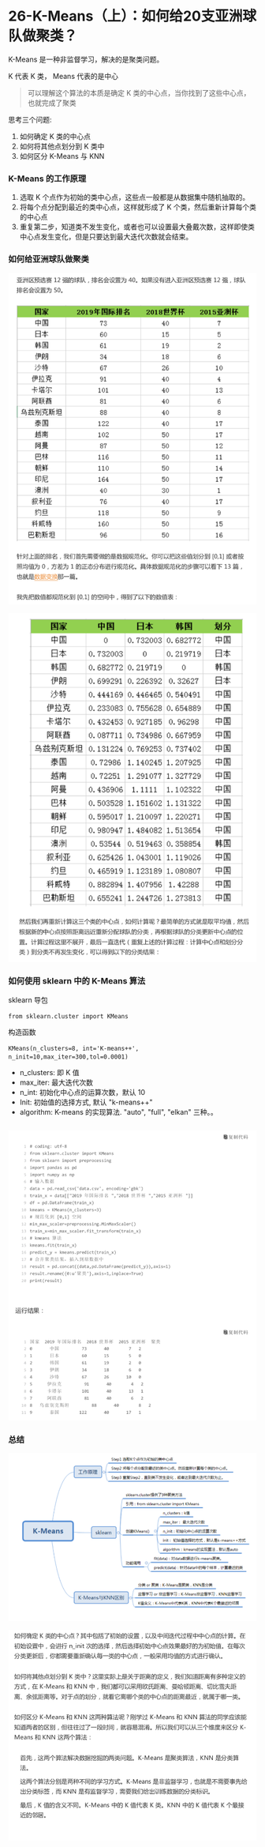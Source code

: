 # 26-K-Means（上）：如何给20支亚洲球队做聚类？



K-Means 是一种非监督学习，解决的是聚类问题。

K 代表 K 类， Means 代表的是中心

> 可以理解这个算法的本质是确定 K 类的中心点，当你找到了这些中心点，也就完成了聚类



思考三个问题:

1. 如何确定 K 类的中心点
2. 如何将其他点划分到 K 类中
3. 如何区分 K-Means 与 KNN



### K-Means 的工作原理

1. 选取 K 个点作为初始的类中心点，这些点一般都是从数据集中随机抽取的。
2. 将每个点分配到最近的类中心点，这样就形成了 K 个类，然后重新计算每个类的中心点
3. 重复第二步，知道类不发生变化，或者也可以设置最大叠戴次数，这样即使类中心点发生变化，但是只要达到最大迭代次数就会结束。



### 如何给亚洲球队做聚类



![image-20190906153827772](./images/image-20190906153827772.png)

![image-20190906153857513](./images/image-20190906153857513.png)



### 如何使用 sklearn 中的 K-Means 算法

sklearn 导包

`from sklearn.cluster import KMeans`

构造函数

`KMeans(n_clusters=8, int='K-means++', n_init=10,max_iter=300,tol=0.0001)`

* n_clusters: 即 K 值
* max_iter: 最大迭代次数
* n_int: 初始化中心点的运算次数，默认 10
* Init: 初始值的选择方式, 默认 "k-means++"
* algorithm: K-means 的实现算法. "auto", "full", "elkan" 三种。。



```python

```

![image-20190906162651092](./images/image-20190906162651092.png)



### 总结

![image-20190906162746481](./images/image-20190906162746481.png)

![image-20190906162717433](./images/image-20190906162717433.png)


